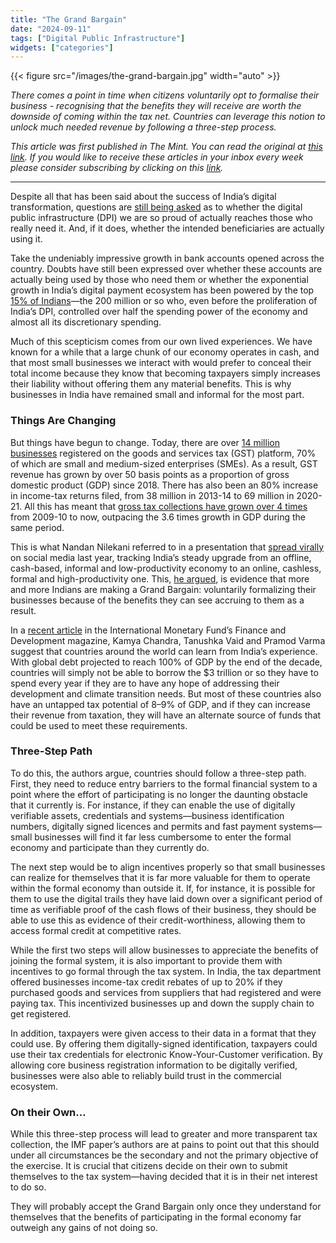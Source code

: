 ```yaml
---
title: "The Grand Bargain"
date: "2024-09-11"
tags: ["Digital Public Infrastructure"]
widgets: ["categories"]
---
```


{{< figure src="/images/the-grand-bargain.jpg" width="auto" >}}

_There comes a point in time when citizens voluntarily opt to formalise their business - recognising that the benefits they will receive are worth the downside of coming within the tax net. Countries can leverage this notion to unlock much needed revenue by following a three-step process._

<!--more-->

_This article was first published in The Mint. You can read the original at [_this link_](https://www.livemint.com/opinion/columns/thank-digital-tools-for-small-businesses-going-formal-on-their-own-digital-public-infrastructure-formalization-tax-gst-11725881660755.html). If you would like to receive these articles in your inbox every week please consider subscribing by clicking on this [link](https://paragraph.xyz/@exmachina)._

---

Despite all that has been said about the success of India’s digital transformation, questions are [still being asked](https://carnegieindia.org/2023/09/06/financial-inclusion-and-digital-transformation-in-india-%7C-understanding-indian-cities-pub-90485) as to whether the digital public infrastructure (DPI) we are so proud of actually reaches those who really need it. And, if it does, whether the intended beneficiaries are actually using it.

Take the undeniably impressive growth in bank accounts opened across the country. Doubts have still been expressed over whether these accounts are actually being used by those who need them or whether the exponential growth in India’s digital payment ecosystem has been powered by the top [15% of Indians](https://www.foundingfuel.com/article/how-indias-digital-economy-can-rediscover-its-mojo/)—the 200 million or so who, even before the proliferation of India’s DPI, controlled over half the spending power of the economy and almost all its discretionary spending.

Much of this scepticism comes from our own lived experiences. We have known for a while that a large chunk of our economy operates in cash, and that most small businesses we interact with would prefer to conceal their total income because they know that becoming taxpayers simply increases their liability without offering them any material benefits. This is why businesses in India have remained small and informal for the most part.

### Things Are Changing

But things have begun to change. Today, there are over [14 million businesses](https://www.gst.gov.in/download/gststatistics) registered on the goods and services tax (GST) platform, 70% of which are small and medium-sized enterprises (SMEs). As a result, GST revenue has grown by over 50 basis points as a proportion of gross domestic product (GDP) since 2018. There has also been an 80% increase in income-tax returns filed, from 38 million in 2013-14 to 69 million in 2020-21. All this has meant that [gross tax collections have grown over 4 times](https://data.rbi.org.in/BOE/OpenDocument/2311211338/OpenDocument/opendoc/openDocument.jsp?logonSuccessful=true&shareId=0) from 2009-10 to now, outpacing the 3.6 times growth in GDP during the same period.

This is what Nandan Nilekani referred to in a presentation that [spread virally](https://x.com/NandanNilekani/status/1676186238548860928) on social media last year, tracking India’s steady upgrade from an offline, cash-based, informal and low-productivity economy to an online, cashless, formal and high-productivity one. This, [he argued](https://docs.google.com/presentation/d/1OjafcJdH0dmBx6vdhX11eVQVv5lfriTGlHDp3pvkWos/edit), is evidence that more and more Indians are making a Grand Bargain: voluntarily formalizing their businesses because of the benefits they can see accruing to them as a result.

In a [recent article](https://www.imf.org/en/Publications/fandd/issues/2024/09/Creating-Value-for-Taxpayers-Chandra-Vaid-Varma) in the International Monetary Fund’s Finance and Development magazine, Kamya Chandra, Tanushka Vaid and Pramod Varma suggest that countries around the world can learn from India’s experience. With global debt projected to reach 100% of GDP by the end of the decade, countries will simply not be able to borrow the $3 trillion or so they have to spend every year if they are to have any hope of addressing their development and climate transition needs. But most of these countries also have an untapped tax potential of 8–9% of GDP, and if they can increase their revenue from taxation, they will have an alternate source of funds that could be used to meet these requirements.

### Three-Step Path

To do this, the authors argue, countries should follow a three-step path. First, they need to reduce entry barriers to the formal financial system to a point where the effort of participating is no longer the daunting obstacle that it currently is. For instance, if they can enable the use of digitally verifiable assets, credentials and systems—business identification numbers, digitally signed licences and permits and fast payment systems—small businesses will find it far less cumbersome to enter the formal economy and participate than they currently do.

The next step would be to align incentives properly so that small businesses can realize for themselves that it is far more valuable for them to operate within the formal economy than outside it. If, for instance, it is possible for them to use the digital trails they have laid down over a significant period of time as verifiable proof of the cash flows of their business, they should be able to use this as evidence of their credit-worthiness, allowing them to access formal credit at competitive rates.

While the first two steps will allow businesses to appreciate the benefits of joining the formal system, it is also important to provide them with incentives to go formal through the tax system. In India, the tax department offered businesses income-tax credit rebates of up to 20% if they purchased goods and services from suppliers that had registered and were paying tax. This incentivized businesses up and down the supply chain to get registered.

In addition, taxpayers were given access to their data in a format that they could use. By offering them digitally-signed identification, taxpayers could use their tax credentials for electronic Know-Your-Customer verification. By allowing core business registration information to be digitally verified, businesses were also able to reliably build trust in the commercial ecosystem.

### On their Own...

While this three-step process will lead to greater and more transparent tax collection, the IMF paper’s authors are at pains to point out that this should under all circumstances be the secondary and not the primary objective of the exercise. It is crucial that citizens decide on their own to submit themselves to the tax system—having decided that it is in their net interest to do so.

They will probably accept the Grand Bargain only once they understand for themselves that the benefits of participating in the formal economy far outweigh any gains of not doing so.